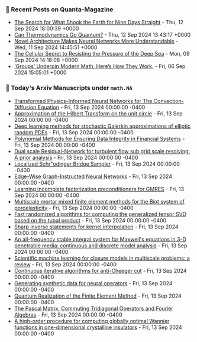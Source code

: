 ### 📝 Recent Posts on Quanta-Magazine
<!-- quanta starts -->
* <a href="https://www.quantamagazine.org/how-did-a-landslide-shake-the-earth-for-nine-days-20240912/">The Search for What Shook the Earth for Nine Days Straight</a> - Thu, 12 Sep 2024 18:00:39 +0000
* <a href="https://www.quantamagazine.org/can-thermodynamics-go-quantum-20240912/">Can Thermodynamics Go Quantum?</a> - Thu, 12 Sep 2024 13:43:17 +0000
* <a href="https://www.quantamagazine.org/novel-architecture-makes-neural-networks-more-understandable-20240911/">Novel Architecture Makes Neural Networks More Understandable</a> - Wed, 11 Sep 2024 14:45:51 +0000
* <a href="https://www.quantamagazine.org/the-cellular-secret-to-resisting-the-pressure-of-the-deep-sea-20240909/">The Cellular Secret to Resisting the Pressure of the Deep Sea</a> - Mon, 09 Sep 2024 14:18:08 +0000
* <a href="https://www.quantamagazine.org/groups-underpin-modern-math-heres-how-they-work-20240906/">‘Groups’ Underpin Modern Math. Here’s How They Work.</a> - Fri, 06 Sep 2024 15:05:01 +0000
<!-- quanta ends -->

### 📝 Today's Arxiv Manuscripts under ``math.NA``
<!-- arxiv-math-na starts -->
* <a href="https://arxiv.org/abs/2409.07671">Transformed Physics-Informed Neural Networks for The Convection-Diffusion Equation</a> - Fri, 13 Sep 2024 00:00:00 -0400
* <a href="https://arxiv.org/abs/2409.07810">Approximation of the Hilbert Transform on the unit circle</a> - Fri, 13 Sep 2024 00:00:00 -0400
* <a href="https://arxiv.org/abs/2409.08063">Deep learning methods for stochastic Galerkin approximations of elliptic random PDEs</a> - Fri, 13 Sep 2024 00:00:00 -0400
* <a href="https://arxiv.org/abs/2409.07490">Polynomial Methods for Ensuring Data Integrity in Financial Systems</a> - Fri, 13 Sep 2024 00:00:00 -0400
* <a href="https://arxiv.org/abs/2409.07605">Dual scale Residual-Network for turbulent flow sub grid scale resolving: A prior analysis</a> - Fri, 13 Sep 2024 00:00:00 -0400
* <a href="https://arxiv.org/abs/2409.07968">Localized Schr"odinger Bridge Sampler</a> - Fri, 13 Sep 2024 00:00:00 -0400
* <a href="https://arxiv.org/abs/2409.08023">Edge-Wise Graph-Instructed Neural Networks</a> - Fri, 13 Sep 2024 00:00:00 -0400
* <a href="https://arxiv.org/abs/2409.08262">Learning incomplete factorization preconditioners for GMRES</a> - Fri, 13 Sep 2024 00:00:00 -0400
* <a href="https://arxiv.org/abs/2211.02949">Multiscale mortar mixed finite element methods for the Biot system of poroelasticity</a> - Fri, 13 Sep 2024 00:00:00 -0400
* <a href="https://arxiv.org/abs/2305.05031">Fast randomized algorithms for computing the generalized tensor SVD based on the tubal product</a> - Fri, 13 Sep 2024 00:00:00 -0400
* <a href="https://arxiv.org/abs/2306.14618">Sharp inverse statements for kernel interpolation</a> - Fri, 13 Sep 2024 00:00:00 -0400
* <a href="https://arxiv.org/abs/2402.17713">An all-frequency stable integral system for Maxwell's equations in 3-D penetrable media: continuous and discrete model analysis</a> - Fri, 13 Sep 2024 00:00:00 -0400
* <a href="https://arxiv.org/abs/2403.02913">Scientific machine learning for closure models in multiscale problems: a review</a> - Fri, 13 Sep 2024 00:00:00 -0400
* <a href="https://arxiv.org/abs/2103.10705">Continuous iterative algorithms for anti-Cheeger cut</a> - Fri, 13 Sep 2024 00:00:00 -0400
* <a href="https://arxiv.org/abs/2401.02398">Generating synthetic data for neural operators</a> - Fri, 13 Sep 2024 00:00:00 -0400
* <a href="https://arxiv.org/abs/2403.19512">Quantum Realization of the Finite Element Method</a> - Fri, 13 Sep 2024 00:00:00 -0400
* <a href="https://arxiv.org/abs/2407.21680">The Pascal Matrix, Commuting Tridiagonal Operators and Fourier Algebras</a> - Fri, 13 Sep 2024 00:00:00 -0400
* <a href="https://arxiv.org/abs/2409.04369">A high-order procedure for computing globally optimal Wannier functions in one-dimensional crystalline insulators</a> - Fri, 13 Sep 2024 00:00:00 -0400
<!-- arxiv-math-na ends -->
